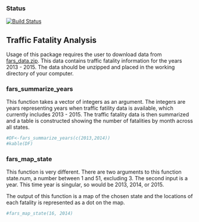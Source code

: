 <!-- README.md is generated from README.Rmd. Please edit that file -->
### Status

[![Build Status](https://travis-ci.org/greegreg/fars.svg?branch=master)](https://travis-ci.org/greegreg/fars)

Traffic Fatality Analysis
-------------------------

Usage of this package requires the user to download data from [fars\_data.zip](https://d18ky98rnyall9.cloudfront.net/_e1adac2a5f05192dc8780f3944feec13_fars_data.zip?Expires=1499385600&Signature=ITQ5sWjdExbe52CekvVQtKxflkNZKMOovaLIZ2AzhPNLULBD5Pula~0WN3r70v3sPNi5iq7GeuneYiQWH-Zv7KQjm9cRpzvNw2EXtl5tvosxUojVXBbpYqT8SlvcB9aSERaYDhKS1B74geu2Gr3ia8d27rHM52lHZbv7lSsMowQ_&Key-Pair-Id=APKAJLTNE6QMUY6HBC5A). This data contains traffic fatality information for the years 2013 - 2015. The data should be unzipped and placed in the working directory of your computer.

### fars\_summarize\_years

This function takes a vector of integers as an argument. The integers are years representing years when traffic fatility data is available, which currently includes 2013 - 2015. The traffic fatality data is then summarized and a table is constructed showing the number of fatalities by month across all states.

``` r
#DF<-fars_summarize_years(c(2013,2014))
#kable(DF)
```

### fars\_map\_state

This function is very different. There are two arguments to this function state.num, a number between 1 and 51, excluding 3. The second input is a year. This time year is singular, so would be 2013, 2014, or 2015.

The output of this function is a map of the chosen state and the locations of each fatality is represented as a dot on the map.

``` r
#fars_map_state(16, 2014)
```
